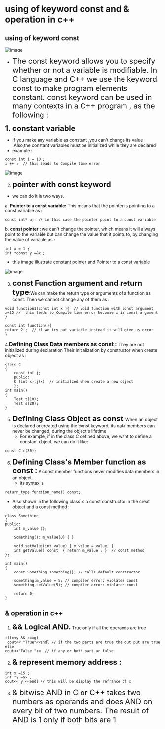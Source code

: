 #   using of keyword const and & operation in c++ 
## using of keyword const 

![image](https://user-images.githubusercontent.com/93501065/145822193-8e0bfa13-7cda-4af3-9e19-9934daa7dee1.png)
 

- <font size = "5">The const keyword allows you to specify whether or not a variable is modifiable. In C language and C++ we use the keyword const to make program elements constant. 
const keyword can be used in many contexts in a C++ program , as the following :</font>



 <font size ="5">**1. constant variable** </font>
   - If you make any variable as constant ,you can't change its value .Also,the constant variables must be initialized while they are declared
   - example : 
```
const int i = 10 ; 
i ++ ;  // this leads to Compile time error 
```


![image](https://media.geeksforgeeks.org/wp-content/cdn-uploads/Constants-in-C.png)



2.  <font size ="5">**pointer with const keyword** </font>
- we can do it in two ways.

a. **Pointer to a const variable:** This means that the pointer is pointing to a const variable as :
```
const int* u;  // in this case the pointer point to a const variable 
```
b. **const pointer :** we can't change the pointer, which means it will always point to the variable  but can change the value that it points to, by changing the value of variable as :
```
int x = 1 ;
int *const y =&x ;
```

- this image illustrate constant pointer and Pointer to a const variable


![image](https://media.geeksforgeeks.org/wp-content/cdn-uploads/PointersWithConstants-1024x535.png)



3. <font size ="5">**const Function argument and return type**</font>:We can make the return type or arguments of a function as const. Then we cannot change any of them as :

```
void function1(const int x ){  // void function with const argument
x=25 //  this leads to Compile time error becouse x is const argument 
}
```

```
const int function(){
return 2 ;  // if we try put variable instead it will give us error
}
```

4.<font size="4">**Defining Class Data members as const :** </font>They are not initialized during declaration Their initialization by constructor when create object as :
```
class C
{
    const int j;
    public:
    C (int x):j(x)  // initialzed when create a new object 
    };
int main()
{
    Test t(10);
    Test s(20);
}
```

5. <font size = "5" >**Defining Class Object as const**</font>: When an object is declared or created using the const keyword, its data members can never be changed, during the object's lifetime 
   - For example, if in the class C defined above, we want to define a constant object, we can do it like:
```
const C r(30);

```
6. <font size ="5">**Defining Class's Member function as const :**</font> A const member functions never modifies data members in an object.
   - its syntax is 
```
return_type function_name() const;
```
 
 - Also shown in the following class is a const constructor in the creat object and a const method : 

````
class Something
{
public:
    int m_value {};

    Something(): m_value{0} { }

    void setValue(int value) { m_value = value; }
    int getValue() const  { return m_value ; }  // const method 
};

int main()
{
    const Something something{}; // calls default constructor

    something.m_value = 5; // compiler error: violates const
    something.setValue(5); // compiler error: violates const

    return 0;
}
````



## & operation in c++


1. <font size ="5">**&& Logical AND.**</font>  True only if all the operands are true

````
if(x<y && z==g) 
 cout<< "True"<<endl // if the two parts are true the out put are true 
else 
cout<<"False "<<  // if any or both part ar false 

````

2. <font size ="5">**& represent memory address  :**</font>
````
int x =15 ; 
int *y =&x ; 
cout<< y <<endl // this will be display the refrance of x 

````
3. <font size ="5" >  & bitwise AND in C or C++ takes two numbers as operands and does AND on every bit of two numbers. The result of AND is 1 only if both bits are 1</font>

